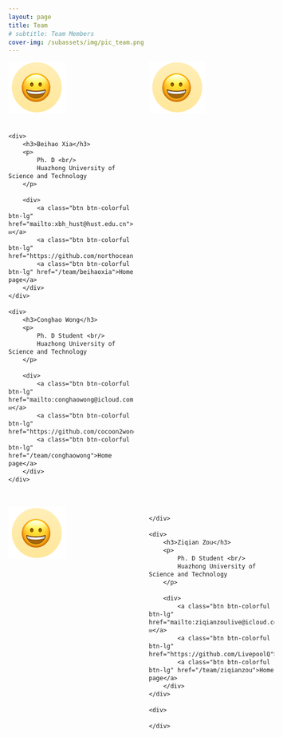 ```yaml
---
layout: page
title: Team
# subtitle: Team Members
cover-img: /subassets/img/pic_team.png
---
```

<!--
 * @Author: Conghao Wong
 * @Date: 2023-02-27 09:54:41
 * @LastEditors: Ziqian Zou
 * @LastEditTime: 2024-02-29 21:43:00
 * @Description: file content
 * @Github: https://cocoon2wong.github.io
 * Copyright 2023 Conghao Wong, All Rights Reserved.
-->

<style>
    .team_table {
        display: grid;
        grid-template-columns: 50% 50%;
        grid-gap: 20px 30px;
    }
</style>

<div class="team_table">
    <div>
        <img src='/subassets/img/team/beihaoxia.png'>
    </div>
    <div>
        <img src='/subassets/img/team/conghaowong.png'>
    </div>
    
    <div>
        <h3>Beihao Xia</h3>
        <p>
            Ph. D <br/>
            Huazhong University of Science and Technology
        </p>
        
        <div>
            <a class="btn btn-colorful btn-lg" href="mailto:xbh_hust@hust.edu.cn">✉️</a>
            <a class="btn btn-colorful btn-lg" href="https://github.com/northocean">GitHub</a>
            <a class="btn btn-colorful btn-lg" href="/team/beihaoxia">Home page</a>
        </div>
    </div>

    <div>
        <h3>Conghao Wong</h3>
        <p>
            Ph. D Student <br/>
            Huazhong University of Science and Technology
        </p>

        <div>
            <a class="btn btn-colorful btn-lg" href="mailto:conghaowong@icloud.com">✉️</a>
            <a class="btn btn-colorful btn-lg" href="https://github.com/cocoon2wong">GitHub</a>
            <a class="btn btn-colorful btn-lg" href="/team/conghaowong">Home page</a>
        </div>
    </div>
</div>
<br><br>
<div class="team_table">
    <div>
        <img src='/subassets/img/team/beihaoxia.png'>
    </div>
    <div>
       
    </div>
    
    <div>
        <h3>Ziqian Zou</h3>
        <p>
            Ph. D Student <br/>
            Huazhong University of Science and Technology
        </p>

        <div>
            <a class="btn btn-colorful btn-lg" href="mailto:ziqianzoulive@icloud.com">✉️</a>
            <a class="btn btn-colorful btn-lg" href="https://github.com/LivepoolQ">GitHub</a>
            <a class="btn btn-colorful btn-lg" href="/team/ziqianzou">Home page</a>
        </div>
    </div>

    <div>
        
    </div>

    
    
</div>

